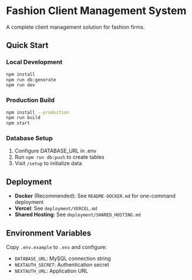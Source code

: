 # Fashion Client Management System

A complete client management solution for fashion firms.

## Quick Start

### Local Development
```bash
npm install
npm run db:generate
npm run dev
```

### Production Build
```bash
npm install --production
npm run build
npm start
```

### Database Setup
1. Configure DATABASE_URL in .env
2. Run `npm run db:push` to create tables
3. Visit `/setup` to initialize data

## Deployment

- **Docker** (Recommended): See `README-DOCKER.md` for one-command deployment
- **Vercel**: See `deployment/VERCEL.md`
- **Shared Hosting**: See `deployment/SHARED_HOSTING.md`

## Environment Variables

Copy `.env.example` to `.env` and configure:
- `DATABASE_URL`: MySQL connection string
- `NEXTAUTH_SECRET`: Authentication secret
- `NEXTAUTH_URL`: Application URL